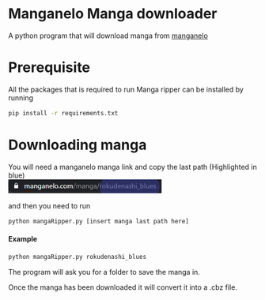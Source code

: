 # Manganelo Manga downloader
A python program that will download manga from [manganelo](https://manganelo.com/)

# Prerequisite
All the packages that is required to run Manga ripper can be installed by running 
```bash
pip install -r requirements.txt
```
# Downloading manga
You will need a manganelo manga link and copy the last path (Highlighted in blue) <br>
![example](Capture.png)


and then you need to run
```bash
python mangaRipper.py [insert manga last path here]
```

<h4>Example</h4>

```sh
python mangaRipper.py rokudenashi_blues
```
The program will ask you for a folder to save the manga in.

Once the manga has been downloaded it will convert it into a .cbz
file.

